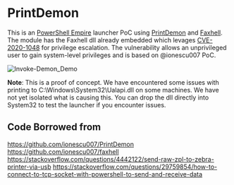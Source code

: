 # PrintDemon
This is an [PowerShell Empire](https://github.com/BC-SECURITY/Empire) launcher PoC using [PrintDemon](https://github.com/ionescu007/PrintDemon) and [Faxhell](https://github.com/ionescu007/faxhell). The module has the Faxhell dll already embedded which levages [CVE-2020-1048](https://portal.msrc.microsoft.com/en-US/security-guidance/advisory/CVE-2020-1048) for privilege escalation. The vulnerability allows an unprivileged user to gain system-level privileges and is based on @ionescu007 PoC.

![Invoke-Demon_Demo](https://user-images.githubusercontent.com/20302208/82018233-b6a83280-9639-11ea-8db0-28a82a5eb5d7.gif)

__Note__: This is a proof of concept. We have encountered some issues with printing to C:\Windows\System32\Ualapi.dll on some machines. We have not yet isolated what is causing this. You can drop the dll directly into System32 to test the launcher if you encounter issues.

## Code Borrowed from
https://github.com/ionescu007/PrintDemon
https://github.com/ionescu007/faxhell
https://stackoverflow.com/questions/4442122/send-raw-zpl-to-zebra-printer-via-usb
https://stackoverflow.com/questions/29759854/how-to-connect-to-tcp-socket-with-powershell-to-send-and-receive-data
